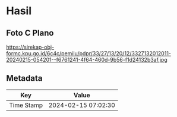 # Hasil

## Foto C Plano

https://sirekap-obj-formc.kpu.go.id/6c4c/pemilu/pdpr/33/27/13/20/12/3327132012011-20240215-054201--f6761241-4f64-460d-9b56-f1d24132b3af.jpg


## Metadata

| Key        | Value               |
| ---------- | ------------------- |
| Time Stamp | 2024-02-15 07:02:30 |



